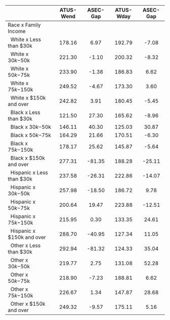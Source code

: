 
|                      |    ATUS-Wend |     ASEC-Gap |    ATUS-Wday |     ASEC-Gap |
| -------------------- | :----------: | :----------: | :----------: | :----------: |
| Race x Family Income |              |              |              |              |
| &nbsp;&nbsp;White x Less than $30k |       178.16 |         6.97 |       192.79 |        -7.08 |
| &nbsp;&nbsp;White x $30k-$50k |       221.30 |        -1.10 |       200.32 |        -8.32 |
| &nbsp;&nbsp;White x $50k-$75k |       233.90 |        -1.38 |       186.83 |         6.62 |
| &nbsp;&nbsp;White x $75k-$150k |       249.52 |        -4.67 |       173.30 |         3.60 |
| &nbsp;&nbsp;White x $150k and over |       242.82 |         3.91 |       180.45 |        -5.45 |
| &nbsp;&nbsp;Black x Less than $30k |       121.50 |        27.30 |       165.62 |        -8.96 |
| &nbsp;&nbsp;Black x $30k-$50k |       146.11 |        40.30 |       125.03 |        30.87 |
| &nbsp;&nbsp;Black x $50k-$75k |       164.29 |        21.66 |       170.51 |        -6.30 |
| &nbsp;&nbsp;Black x $75k-$150k |       178.17 |        25.62 |       145.87 |        -5.64 |
| &nbsp;&nbsp;Black x $150k and over |       277.31 |       -81.35 |       188.28 |       -25.11 |
| &nbsp;&nbsp;Hispanic x Less than $30k |       237.58 |       -26.31 |       222.86 |       -14.07 |
| &nbsp;&nbsp;Hispanic x $30k-$50k |       257.98 |       -18.50 |       186.72 |         9.78 |
| &nbsp;&nbsp;Hispanic x $50k-$75k |       200.64 |        19.47 |       223.88 |       -12.51 |
| &nbsp;&nbsp;Hispanic x $75k-$150k |       215.95 |         0.30 |       133.35 |        24.61 |
| &nbsp;&nbsp;Hispanic x $150k and over |       288.70 |       -40.95 |       127.34 |        11.05 |
| &nbsp;&nbsp;Other x Less than $30k |       292.94 |       -81.32 |       124.33 |        35.04 |
| &nbsp;&nbsp;Other x $30k-$50k |       219.77 |         2.75 |       131.08 |        52.28 |
| &nbsp;&nbsp;Other x $50k-$75k |       218.90 |        -7.23 |       188.81 |         6.62 |
| &nbsp;&nbsp;Other x $75k-$150k |       226.67 |         1.34 |       147.87 |        28.68 |
| &nbsp;&nbsp;Other x $150k and over |       249.32 |        -9.57 |       175.11 |         5.16 |

